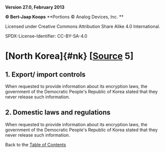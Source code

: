 **Version 27.0, February 2013**

**© Bert-Jaap Koops**
**Portions © Analog Devices, Inc. **  

Licensed under Creative Commons Attribution Share Alike 4.0 International.

SPDX-License-Identifier: CC-BY-SA-4.0

# [North Korea]{#nk} \[[Source](cls-srce.htm) 5\]

## 1. Export/ import controls  
When requested to provide information about its encryption laws, the
government of the Democratic People\'s Republic of Korea stated that
they never release such information.

## 2. Domestic laws and regulations  
When requested to provide information about its encryption laws, the
government of the Democratic People\'s Republic of Korea stated that
they never release such information.

Back to the [Table of Contents](index.md)
